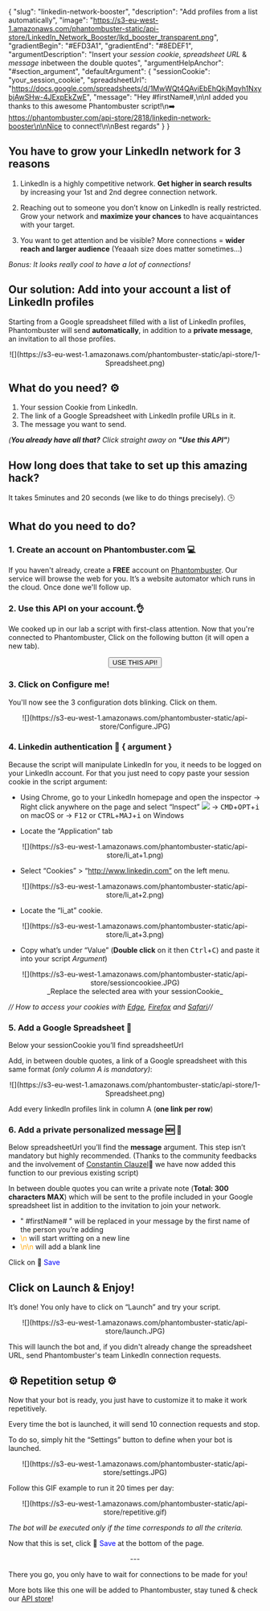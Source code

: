 {
	"slug": "linkedin-network-booster",
	"description": "Add profiles from a list automatically",
	"image": "https://s3-eu-west-1.amazonaws.com/phantombuster-static/api-store/LinkedIn_Network_Booster/lkd_booster_transparent.png",
	"gradientBegin": "#EFD3A1",
	"gradientEnd": "#8EDEF1",
	"argumentDescription": "Insert your <i>session cookie</i>, <i>spreadsheet URL</i> & <i>message</i> inbetween the double quotes",
	"argumentHelpAnchor": "#section_argument",
	"defaultArgument": {
		"sessionCookie": "your_session_cookie",
		"spreadsheetUrl": "https://docs.google.com/spreadsheets/d/1MwWQt4QAviEbEhQkjMqyh1NxybjAwSHw-4JExpEkZwE",
		"message": "Hey #firstName#,\n\nI added you thanks to this awesome Phantombuster script!\n➡️ https://phantombuster.com/api-store/2818/linkedin-network-booster\n\nNice to connect!\n\nBest regards"
	}
}

## You have to grow your LinkedIn network for 3 reasons
1. LinkedIn is a highly competitive network. **Get higher in search results** by increasing your 1st and 2nd degree connection network.

2. Reaching out to someone you don’t know on LinkedIn is really restricted. Grow your network and **maximize your chances** to have acquaintances with your target.

3. You want to get attention and be visible? More connections = **wider reach and larger audience** (Yeaaah size does matter sometimes…)

_Bonus: It looks really cool to have a lot of connections!_

## Our solution: Add into your account a list of LinkedIn profiles
Starting from a Google spreadsheet filled with a list of LinkedIn profiles, Phantombuster will send **automatically**, in addition to a **private message**, an invitation to all those profiles.

<center>![](https://s3-eu-west-1.amazonaws.com/phantombuster-static/api-store/1-Spreadsheet.png)</center>

## What do you need? ⚙️

1. Your session Cookie from LinkedIn.
2. The link of a Google Spreadsheet with LinkedIn profile URLs in it.
3. The message you want to send.

_(**You already have all that?**  Click straight away on **"Use this API"**)_


## How long does that take to set up this amazing hack?
It takes 5minutes and 20 seconds (we like to do things precisely). 🕒

## What do you need to do?
### 1. Create an account on Phantombuster.com 💻
If you haven't already, create a **FREE** account on [Phantombuster](https://phantombuster.com/register). Our service will browse the web for you. It’s a website automator which runs in the cloud. Once done we'll follow up.


### 2. Use this API on your account.👌
We cooked up in our lab a script with first-class attention.
Now that you're connected to Phantombuster, Click on the following button (it will open a new tab).

<center><button type="button" class="btn btn-warning callToAction" onclick="useThisApi()">USE THIS API!</button></center>


### 3. Click on Configure me!
You'll now see the 3 configuration dots blinking. Click on them.

<center>![](https://s3-eu-west-1.amazonaws.com/phantombuster-static/api-store/Configure.JPG)</center>


### 4. Linkedin authentication 🔑 { argument }
Because the script will manipulate LinkedIn for you, it needs to be logged on your LinkedIn account. For that you just need to copy paste your session cookie in the script argument:
* Using Chrome, go to your LinkedIn homepage and open the inspector
→ Right click anywhere on the page and select “Inspect” ![](https://s3-eu-west-1.amazonaws.com/phantombuster-static/api-store/Inspect+browser.png)
→ <kbd>CMD</kbd>+<kbd>OPT</kbd>+<kbd>i</kbd> on macOS
or
→ <kbd>F12</kbd> or <kbd>CTRL</kbd>+<kbd>MAJ</kbd>+<kbd>i</kbd> on Windows

* Locate the “Application” tab

<center>![](https://s3-eu-west-1.amazonaws.com/phantombuster-static/api-store/li_at+1.png)</center>

* Select “Cookies” > “http://www.linkedin.com” on the left menu.

<center>![](https://s3-eu-west-1.amazonaws.com/phantombuster-static/api-store/li_at+2.png)</center>

* Locate the “li_at” cookie.

<center>![](https://s3-eu-west-1.amazonaws.com/phantombuster-static/api-store/li_at+3.png)</center/>

* Copy what’s under “Value” (**Double click** on it then <kbd>Ctrl</kbd>+<kbd>C</kbd>) and paste it into your script _Argument_)

<center>![](https://s3-eu-west-1.amazonaws.com/phantombuster-static/api-store/sessioncookiee.JPG)</center>

<center>_Replace the selected area with your sessionCookie_</center>

_// How to access your cookies with <a href="https://docs.microsoft.com/en-us/microsoft-edge/f12-devtools-guide/debugger/webstorage-in-debugger" target="_blank">Edge</a>, <a href="https://developer.mozilla.org/en-US/docs/Tools/Storage_Inspector" target="_blank">Firefox</a> and <a href="https://www.macobserver.com/tmo/article/see_full_cookie_details_in_safari_5.1" target="_blank">Safari</a>//_


### 5. Add a Google Spreadsheet 📑
Below your sessionCookie you’ll find spreadsheetUrl

Add, in between double quotes, a link of a Google spreadsheet with this same format _(only column A is mandatory)_:
<center>![](https://s3-eu-west-1.amazonaws.com/phantombuster-static/api-store/1-Spreadsheet.png)</center>

Add every linkedIn profiles link in column A (**one link per row**)


### 6. Add a private personalized message 🆕 💬
Below spreadsheetUrl you’ll find the **message** argument. This step isn’t mandatory but highly recommended. (Thanks to the community feedbacks and the involvement of [Constantin Clauzel](https://www.linkedin.com/in/constantinclauzel/)🤖 we have now added this function to our previous existing script)

In between double quotes you can write a private note (**Total: 300 characters MAX**) which will be sent to the profile included in your Google spreadsheet list in addition to the invitation to join your network.
* " #firstName# " will be replaced in your message by the first name of the person you’re adding
* <span style="color:orange">\n</span> will start writting on a new line
* <span style="color:orange">\n\n</span> will add a blank line

Click on 💾 <span style="color:blue">Save</span>


## Click on Launch & Enjoy!
It’s done! You only have to click on “Launch” and try your script.

<center>![](https://s3-eu-west-1.amazonaws.com/phantombuster-static/api-store/launch.JPG)</center>

This will launch the bot and, if you didn't already change the spreadsheet URL, send Phantombuster's team LinkedIn connection requests.

## ⚙️️ Repetition setup ⚙️

Now that your bot is ready, you just have to customize it to make it work repetitively.

Every time the bot is launched, it will send 10 connection requests and stop.

To do so, simply hit the “Settings” button to define when your bot is launched.

<center>![](https://s3-eu-west-1.amazonaws.com/phantombuster-static/api-store/settings.JPG)</center>

Follow this GIF example to run it 20 times per day:

<center>![](https://s3-eu-west-1.amazonaws.com/phantombuster-static/api-store/repetitive.gif)</center>

_The bot will be executed only if the time corresponds to all the criteria._

Now that this is set, click 💾 <span style="color:blue">Save</span> at the bottom of the page.

<center>---</center>


There you go, you only have to wait for connections to be made for you!

More bots like this one will be added to Phantombuster, stay tuned & check our [API store](https://phantombuster.com/api-store)!